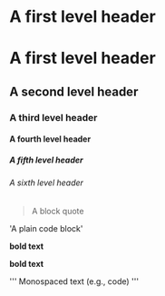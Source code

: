 # A first level header
# A first level header
## A second level header
### A third level header
#### A fourth level header
##### A fifth level header
###### A sixth level header
> A block quote

'A plain code block'

**bold text**

__bold text__

'''
Monospaced text (e.g., code)
'''
